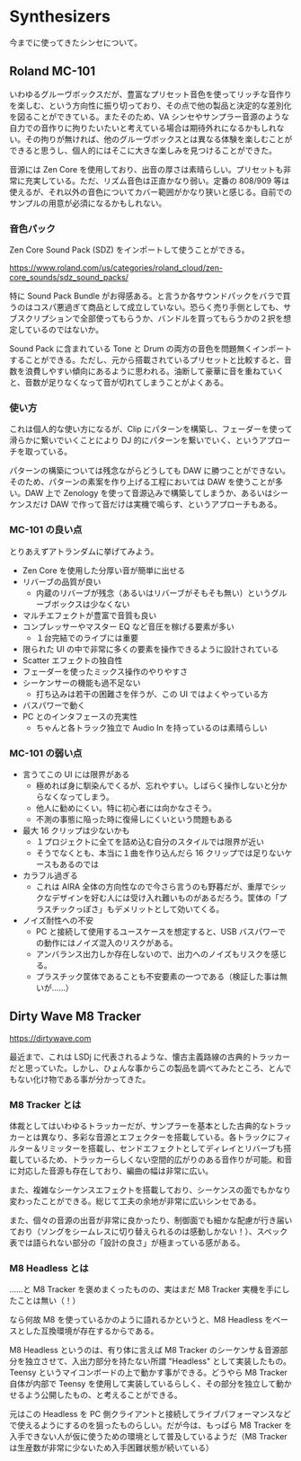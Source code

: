 # Synthesizers

今までに使ってきたシンセについて。

## Roland MC-101

いわゆるグルーヴボックスだが、豊富なプリセット音色を使ってリッチな音作りを楽しむ、という方向性に振り切っており、その点で他の製品と決定的な差別化を図ることができている。またそのため、VA シンセやサンプラー音源のような自力での音作りに拘りたいたいと考えている場合は期待外れになるかもしれない。その拘りが無ければ、他のグルーヴボックスとは異なる体験を楽しむことができると思うし、個人的にはそこに大きな楽しみを見つけることができた。

音源には Zen Core を使用しており、出音の厚さは素晴らしい。プリセットも非常に充実している。ただ、リズム音色は正直かなり弱い。定番の 808/909 等は使えるが、それ以外の音色についてカバー範囲がかなり狭いと感じる。自前でのサンプルの用意が必須になるかもしれない。

### 音色パック

Zen Core Sound Pack (SDZ) をインポートして使うことができる。

https://www.roland.com/us/categories/roland_cloud/zen-core_sounds/sdz_sound_packs/

特に Sound Pack Bundle がお得感ある。と言うか各サウンドパックをバラで買うのはコスパ悪過ぎて商品として成立していない。恐らく売り手側としても、サブスクリプションで全部使ってもらうか、バンドルを買ってもらうかの２択を想定しているのではないか。

Sound Pack に含まれている Tone と Drum の両方の音色を問題無くインポートすることができる。ただし、元から搭載されているプリセットと比較すると、音数を浪費しやすい傾向にあるように思われる。油断して豪華に音を重ねていくと、音数が足りなくなって音が切れてしまうことがよくある。

### 使い方

これは個人的な使い方になるが、Clip にパターンを構築し、フェーダーを使って滑らかに繋いでいくことにより DJ 的にパターンを繋いでいく、というアプローチを取っている。

パターンの構築については残念ながらどうしても DAW に勝つことができない。そのため、パターンの素案を作り上げる工程においては DAW を使うことが多い。DAW 上で Zenology を使って音源込みで構築してしまうか、あるいはシーケンスだけ DAW で作って音だけは実機で鳴らす、というアプローチもある。

### MC-101 の良い点

とりあえずアトランダムに挙げてみよう。

- Zen Core を使用した分厚い音が簡単に出せる
- リバーブの品質が良い
  - 内蔵のリバーブが残念（あるいはリバーブがそもそも無い）というグルーブボックスは少なくない
- マルチエフェクトが豊富で音質も良い
- コンプレッサーやマスター EQ など音圧を稼げる要素が多い
  - １台完結でのライブには重要
- 限られた UI の中で非常に多くの要素を操作できるように設計されている
- Scatter エフェクトの独自性
- フェーダーを使ったミックス操作のやりやすさ
- シーケンサーの機能も過不足ない
  - 打ち込みは若干の困難さを伴うが、この UI ではよくやっている方
- バスパワーで動く
- PC とのインタフェースの充実性
  - ちゃんと各トラック独立で Audio In を持っているのは素晴らしい

### MC-101 の弱い点

- 言うてこの UI には限界がある
  - 極めれば身に馴染んでくるが、忘れやすい。しばらく操作しないと分からなくなってしまう。
  - 他人に勧めにくい。特に初心者には向かなさそう。
  - 不測の事態に陥った時に復帰しにくいという問題もある
- 最大 16 クリップは少ないかも
  - １プロジェクトに全てを詰め込む自分のスタイルでは限界が近い
  - そうでなくとも、本当に１曲を作り込んだら 16 クリップでは足りないケースもあるのでは
- カラフル過ぎる
  - これは AIRA 全体の方向性なので今さら言うのも野暮だが、重厚でシックなデザインを好む人には受け入れ難いものがあるだろう。筐体の「プラスチックっぽさ」もデメリットとして効いてくる。
- ノイズ耐性への不安
  - PC と接続して使用するユースケースを想定すると、USB バスパワーでの動作にはノイズ混入のリスクがある。
  - アンバランス出力しか存在しないので、出力へのノイズもリスクを感じる。
  - プラスチック筐体であることも不安要素の一つである（検証した事は無いが……）

## Dirty Wave M8 Tracker

https://dirtywave.com

最近まで、これは LSDj に代表されるような、懐古主義路線の古典的トラッカーだと思っていた。しかし、ひょんな事からこの製品を調べてみたところ、とんでもない化け物である事が分かってきた。

### M8 Tracker とは

体裁としてはいわゆるトラッカーだが、サンプラーを基本とした古典的なトラッカーとは異なり、多彩な音源とエフェクターを搭載している。各トラックにフィルター＆リミッターを搭載し、センドエフェクトとしてディレイとリバーブも搭載しているため、トラッカーらしくない空間的広がりのある音作りが可能。和音に対応した音源も存在しており、編曲の幅は非常に広い。

また、複雑なシーケンスエフェクトを搭載しており、シーケンスの面でもかなり変わったことができる。総じて工夫の余地が非常に広いシンセである。

また、個々の音源の出音が非常に良かったり、制御面でも細かな配慮が行き届いており（ソングをシームレスに切り替えられるのは感動しかない！）、スペック表では語られない部分の「設計の良さ」が極まっている感がある。

### M8 Headless とは

……と M8 Tracker を褒めまくったものの、実はまだ M8 Tracker 実機を手にしたことは無い（！）

なら何故 M8 を使っているかのように語れるかというと、M8 Headless をベースとした互換環境が存在するからである。

M8 Headless というのは、有り体に言えば M8 Tracker のシーケンサ＆音源部分を独立させて、入出力部分を持たない所謂 "Headless" として実装したもの。 Teensy というマイコンボードの上で動かす事ができる。どうやら M8 Tracker 自体が内部で Teensy を使用して実装しているらしく、その部分を独立して動かせるよう公開したもの、と考えることができる。

元はこの Headless を PC 側クライアントと接続してライブパフォーマンスなどで使えるようにするのを狙ったものらしい。だが今は、もっぱら M8 Tracker を入手できない人が仮に使うための環境として普及しているようだ（M8 Tracker は生産数が非常に少ないため入手困難状態が続いている）
